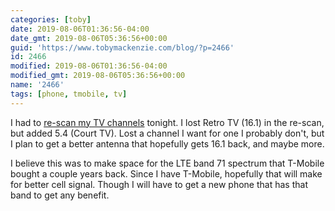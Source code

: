 ```yaml
---
categories: [toby]
date: 2019-08-06T01:36:56-04:00
date_gmt: 2019-08-06T05:36:56+00:00
guid: 'https://www.tobymackenzie.com/blog/?p=2466'
id: 2466
modified: 2019-08-06T01:36:56-04:00
modified_gmt: 2019-08-06T05:36:56+00:00
name: '2466'
tags: [phone, tmobile, tv]
---
```


I had to [re-scan my TV channels](https://www.cleveland.com/arts/2019/07/rescan-day-for-a-number-of-tv-stations-in-northeast-ohio-will-be-aug-2-and-3.html) tonight.<!--more-->  I lost Retro TV (16.1) in the re-scan, but added 5.4 (Court TV).  Lost a channel I want for one I probably don't, but I plan to get a better antenna that hopefully gets 16.1 back, and maybe more.

I believe this was to make space for the LTE band 71 spectrum that T-Mobile bought a couple years back.  Since I have T-Mobile, hopefully that will make for better cell signal.  Though I will have to get a new phone that has that band to get any benefit.
